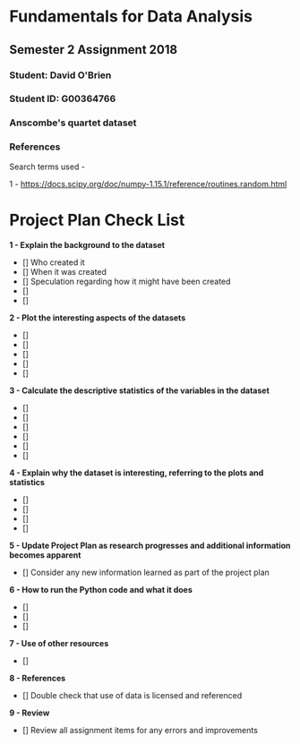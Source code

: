# Fundamentals for Data Analysis

## Semester 2 Assignment 2018

### Student:    David O'Brien
### Student ID: G00364766

### Anscombe's quartet dataset

### References

Search terms used - 

1 - https://docs.scipy.org/doc/numpy-1.15.1/reference/routines.random.html



# Project Plan Check List

**1 - Explain the background to the dataset**
- [] Who created it
- [] When it was created
- [] Speculation regarding how it might have been created
- [] 
- [] 

**2 - Plot the interesting aspects of the datasets**
- [] 
- [] 
- []
- []
- []


**3 - Calculate the descriptive statistics of the variables in the dataset**
- [] 
- [] 
- [] 
- [] 
- [] 
- [] 

**4 - Explain why the dataset is interesting, referring to the plots and statistics**
- []
- []
- []
- []

**5 - Update Project Plan as research progresses and additional information becomes apparent**
- [] Consider any new information learned as part of the project plan

**6 - How to run the Python code and what it does**
- [] 
- [] 
- [] 

**7 - Use of other resources**
- [] 

**8 - References**
- [] Double check that use of data is licensed and referenced

**9 - Review**
- [] Review all assignment items for any errors and improvements